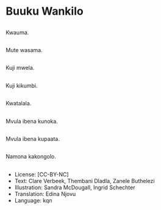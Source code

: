 # Buuku Wankilo

##
Kwauma.

##
Mute wasama.

##
Kuji mwela.

##
Kuji kikumbi.

##
Kwatalala.

##
 Mvula ibena kunoka.

##
Mvula ibena kupaata.

##
Namona kakongolo.

##
* License: [CC-BY-NC]
* Text: Clare Verbeek, Thembani Dladla, Zanele Buthelezi
* Illustration: Sandra McDougall, Ingrid Schechter
* Translation: Edina Njovu
* Language: kqn
